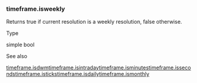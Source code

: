 ### timeframe.isweekly

Returns true if current resolution is a weekly resolution, false otherwise.

Type

simple bool

See also

[timeframe.isdwm](#var_timeframe.isdwm)[timeframe.isintraday](#var_timeframe.isintraday)[timeframe.isminutes](#var_timeframe.isminutes)[timeframe.isseconds](#var_timeframe.isseconds)[timeframe.isticks](#var_timeframe.isticks)[timeframe.isdaily](#var_timeframe.isdaily)[timeframe.ismonthly](#var_timeframe.ismonthly)
